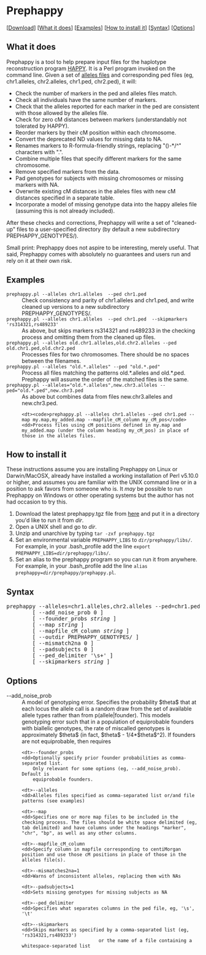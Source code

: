 
<h1>Prephappy</h1>

[<a href="software/prephappy/distrib/prephappy_2013-02-26.tar.gz">Download</a>]
[<a href="#Intro">What it does</a>]
[<a href="#Examples">Examples</a>]
[<a href="#Installation">How to install it</a>]
[<a href="#Syntax">Syntax</a>]
[<a href="#Options">Options</a>]

<h2 id="Intro">What it does</h2>
Prephappy is a tool to help prepare input files for the haplotype reconstruction program <a href="http://www.well.ox.ac.uk/happy/">HAPPY</a>. It is a Perl program invoked on the command line. Given a set of <a href="happyallelesformat.html">alleles files</a> and corresponding ped files (eg, chr1.alleles, chr2.alleles, chr1.ped, chr2.ped), it will:
<ul>
	<li>Check the number of markers in the ped and alleles files match.
	<li>Check all individuals have the same number of markers.
	<li>Check that the alleles reported for each marker in the ped are consistent with those allowed by the alleles file.
	<li>Check for zero cM distances between markers (understandably not tolerated by HAPPY).
	<li>Reorder markers by their cM position within each chromosome.
	<li>Convert the deprecated ND values for missing data to NA.</li>
	<li>Renames markers to R-formula-friendly strings, replacing "()-*/^" characters with ".".</li>
	<li>Combine multiple files that specify different markers for the same chromosome.
	<li>Remove specified markers from the data.
	<li>Pad genotypes for subjects with missing chromosomes or missing markers with NA.
	<li>Overwrite existing cM distances in the alleles files with new cM distances specified in a separate table. 
	<li>Incorporate a model of missing genotype data into the happy alleles file (assuming this is not already included).
</ul>		
After these checks and corrections, Prephappy will write a set of "cleaned-up" files to a user-specified directory (by default a new subdirectory PREPHAPPY_GENOTYPES/).
<p>
Small print: Prephappy does not aspire to be interesting, merely useful. That said, Prephappy comes with absolutely no guarantees and users run and rely on it at their own risk.
	
<h2 id="Examples">Examples</h2>

<dl>
	<dt><code>prephappy.pl --alleles chr1.alleles  --ped chr1.ped</code>
	<dd>Check consistency and parity of chr1.alleles and chr1.ped, and write cleaned up versions to a new subdirectory PREPHAPPY_GENOTYPES/.
	<dt><code>prephappy.pl --alleles chr1.alleles  --ped chr1.ped  --skipmarkers 'rs314321,rs489233'</code>
	<dd>As above, but skips markers rs314321 and rs489233 in the checking process and omitting them from the cleaned up files.
	<dt><code>prephappy.pl --alleles old.chr1.alleles,old.chr2.alleles --ped old.chr1.ped,old.chr2.ped</code>
	<dd>Processes files for two chromosomes. There should be no spaces between the filenames.
	<dt><code>prephappy.pl --alleles "old.*.alleles" --ped "old.*.ped"</code>
	<dd>Process all files matching the patterns old.*.alleles and old.*.ped. Prephappy will assume the order of the matched files is the same.
	<dt><code>prephappy.pl --alleles="old.*.alleles",new.chr3.alleles --ped="old.*.ped",new.chr3.ped</code>
	<dd>As above but combines data from files new.chr3.alleles and new.chr3.ped.
		
	<dt><code>prephappy.pl --alleles chr1.alleles --ped chr1.ped --map my.map,my_added.map --mapfile_cM_column my_cM_pos</code>
	<dd>Process files using cM positions defined in my.map and my_added.map (under the column heading my_cM_pos) in place of those in the alleles files.
</dl>	


<h2 id="Installation">How to install it</h2>
These instructions assume you are installing Prephappy on Linux or Darwin/MacOSX, already have installed a working installation of Perl v5.10.0 or higher, and assumes you are familiar with the UNIX command line or in a position to ask favors from someone who is. It <em>may</em> be possible to run Prephappy on Windows or other operating systems but the author has not had occasion to try this.
<ol type=1>
	<li>Download the latest prephappy.tgz file from <a href="software/prephappy/distrib/prephappy_2013-02-26.tar.gz">here</a> and put it in a directory you'd like to run it from <i>dir</i>.</li>
	<li>Open a UNIX shell and go to <i>dir</i>.</li>
	<li>Unzip and unarchive by typing <code>tar -zxf prephappy.tgz</code></li>
	<li>Set an environmental variable <code>PREPHAPPY_LIBS</code> to <code><i>dir</i>/prephappy/libs/</code>. For example, in your .bash_profile add the line <code>export PREPHAPPY_LIBS=<i>dir</i>/prephappy/libs/</code>.</li>
	<li>Set an alias to the prephappy program so you can run it from anywhere. For example, in your .bash_profile add the line <code>alias prephappy=<i>dir</i>/prephappy/prephappy.pl</code>.</li>
</ol>

<h2 id="Syntax">Syntax</h2>
<pre>
prephappy --alleles=chr1.alleles,chr2.alleles --ped=chr1.ped,chr2.ped
        [ --add_noise_prob 0 ]
        [ --founder_probs <i>string</i> ]
        [ --map <i>string</i> ]
        [ --mapfile_cM_column <i>string</i> ]
        [ --outdir PREPHAPPY_GENOTYPES/ ]
        [ --mismatch2na 0 ]
        [ --padsubjects 0 ]
        [ --ped_delimiter '\s+' ]   
     	[ --skipmarkers <i>string</i> ]
</pre>



<h2 id="Options">Options</h2>

<dl>
	<dt>--add_noise_prob
	<dd>A model of genotyping error. Specifies the probability $theta$ that at each 
       locus the allele call is a random draw from the set of available allele 
       types rather than from p(allele|founder). This models genotyping error such 
       that in a population of equiprobable founders with biallelic genotypes, the 
       rate of miscalled genotypes is approximately $theta$ (in fact, $theta$ -  
       1/4*$theta$^2). If founders are not equiprobable, then requires 
     
	<dt>--founder_probs
	<dd>Optionally specify prior founder probabilities as comma-separated list.
        Only relevant for some options (eg, --add_noise_prob). Default is
        equiprobable founders.
		
	<dt>--alleles
	<dd>Alleles files specified as comma-separated list or/and file patterns (see examples)
	
	<dt>--map
	<dd>Specifies one or more map files to be included in the checking process. The files should be white space delimited (eg, tab delimited) and have columns under the headings "marker", "chr", "bp", as well as any other columns.

	<dt>--mapfile_cM_column
	<dd>Specify column in mapfile corresponding to centiMorgan position and use those cM positions in place of those in the alleles file(s).
	
	<dt>--mismatches2na=1
	<dd>Warns of inconsistent alleles, replacing them with NAs
	
	<dt>--padsubjects=1
	<dd>Sets missing genotypes for missing subjects as NA
	
	<dt>--ped_delimiter
	<dd>Specifies what separates columns in the ped file, eg, '\s', '\t'
	
	<dt>--skipmarkers
	<dd>Skips markers as specified by a comma-separated list (eg, 'rs314321,rs489233')
		                  		or the name of a file containing a whitespace-separated list
</dl>

